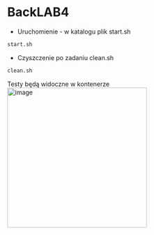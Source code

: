 # BackLAB4
- Uruchomienie - w katalogu plik start.sh
```sh
start.sh
```
- Czyszczenie po zadaniu clean.sh
```sh
clean.sh
```
Testy będą widoczne w kontenerze
</br><img width="320" alt="image" src="https://user-images.githubusercontent.com/76206932/199261495-f4c04741-ab25-4ffe-a8eb-4d6037e01bbc.png">
